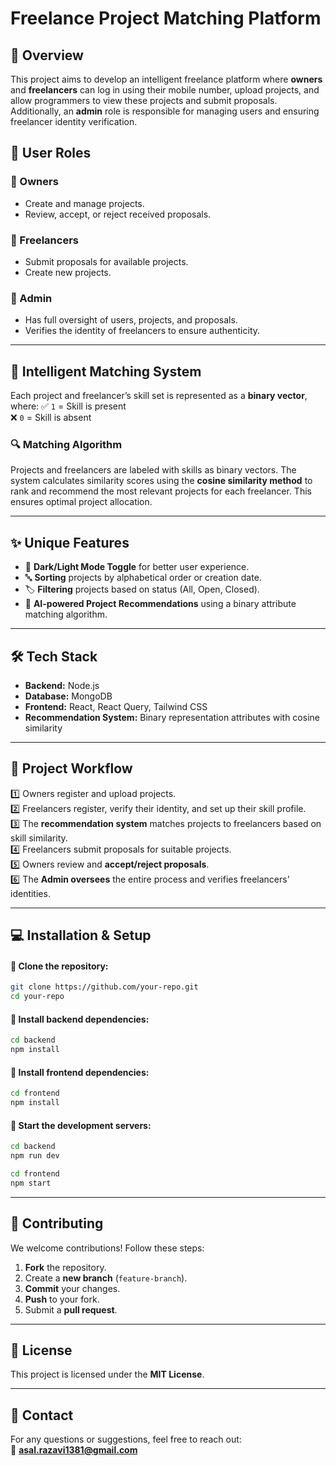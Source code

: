# Freelance Project Matching Platform

## 🚀 Overview
This project aims to develop an intelligent freelance platform where **owners** and **freelancers** can log in using their mobile number, upload projects, and allow programmers to view these projects and submit proposals. Additionally, an **admin** role is responsible for managing users and ensuring freelancer identity verification.

## 👥 User Roles
### 🔹 Owners
- Create and manage projects.
- Review, accept, or reject received proposals.

### 🔹 Freelancers
- Submit proposals for available projects.
- Create new projects.

### 🔹 Admin
- Has full oversight of users, projects, and proposals.
- Verifies the identity of freelancers to ensure authenticity.

---
## 📌 Intelligent Matching System
Each project and freelancer’s skill set is represented as a **binary vector**, where:
✅ `1` = Skill is present  
❌ `0` = Skill is absent  

### 🔍 Matching Algorithm
Projects and freelancers are labeled with skills as binary vectors. The system calculates similarity scores using the **cosine similarity method** to rank and recommend the most relevant projects for each freelancer. This ensures optimal project allocation.

---
## ✨ Unique Features
- 🌙 **Dark/Light Mode Toggle** for better user experience.
- 🔤 **Sorting** projects by alphabetical order or creation date.
- 🏷️ **Filtering** projects based on status (All, Open, Closed).
- 🤖 **AI-powered Project Recommendations** using a binary attribute matching algorithm.

---
## 🛠 Tech Stack
- **Backend:** Node.js
- **Database:** MongoDB
- **Frontend:** React, React Query, Tailwind CSS
- **Recommendation System:** Binary representation attributes with cosine similarity

---
## 🔄 Project Workflow
1️⃣ Owners register and upload projects.  
2️⃣ Freelancers register, verify their identity, and set up their skill profile.  
3️⃣ The **recommendation system** matches projects to freelancers based on skill similarity.  
4️⃣ Freelancers submit proposals for suitable projects.  
5️⃣ Owners review and **accept/reject proposals**.  
6️⃣ The **Admin oversees** the entire process and verifies freelancers' identities.  

---
## 💻 Installation & Setup
#### 🔹 Clone the repository:
```bash
git clone https://github.com/your-repo.git
cd your-repo
```
#### 🔹 Install backend dependencies:
```bash
cd backend
npm install
```
#### 🔹 Install frontend dependencies:
```bash
cd frontend
npm install
```
#### 🔹 Start the development servers:
```bash
cd backend
npm run dev
```
```bash
cd frontend
npm start
```

---
## 🤝 Contributing
We welcome contributions! Follow these steps:
1. **Fork** the repository.
2. Create a **new branch** (`feature-branch`).
3. **Commit** your changes.
4. **Push** to your fork.
5. Submit a **pull request**.

---
## 📜 License
This project is licensed under the **MIT License**.

---
## 📩 Contact
For any questions or suggestions, feel free to reach out:  
📧 **asal.razavi1381@gmail.com**
